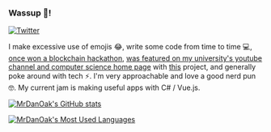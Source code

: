 ### Wassup 👋!

[![Twitter](https://img.shields.io/twitter/url/https/twitter.com/CoderDan.svg?style=social&label=Follow%20%40Dan)](https://twitter.com/CoderDan)

I make excessive use of emojis 😂, write some code from time to time 💻, [once won a blockchain hackathon](https://twitter.com/CoderDan/status/1287686296190758912), [was featured on my university's youtube channel and computer science home page](https://dan-oak.dev/PizzaHeaven%20Recording) with [this](https://github.com/PRCS251A) project, and generally poke around with tech ⚡. I'm very approachable and love a good nerd pun 🤓. My current jam is making useful apps with C# / Vue.js. 

[![MrDanOak's GitHub stats](https://github-readme-stats.vercel.app/api?username=MrDanOak&show_icons=true&theme=dark)](https://github.com/anuraghazra/github-readme-stats)

[![MrDanOak's Most Used Languages](https://github-readme-stats.vercel.app/api/top-langs/?username=MrDanOak&layout=compact&theme=dark)](https://github.com/anuraghazra/github-readme-stats)
